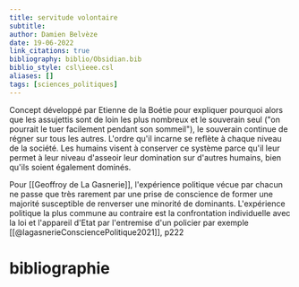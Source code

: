 ```yaml
---
title: servitude volontaire
subtitle:
author: Damien Belvèze
date: 19-06-2022
link_citations: true
bibliography: biblio/Obsidian.bib
biblio_style: csl\ieee.csl
aliases: []
tags: [sciences_politiques]
---
```


Concept développé par Etienne de la Boétie pour expliquer pourquoi alors que les assujettis sont de loin les plus nombreux et le souverain seul ("on pourrait le tuer facilement pendant son sommeil"), le souverain continue de régner sur tous les autres. 
L'ordre qu'il incarne se reflète à chaque niveau de la société. Les humains visent à conserver ce système parce qu'il leur permet à leur niveau d'asseoir leur domination sur d'autres humains, bien qu'ils soient également dominés. 
 
Pour [[Geoffroy de La Gasnerie]], l'expérience politique vécue par chacun ne passe que très rarement par une prise de conscience de former une majorité susceptible de renverser une minorité de dominants. L'expérience politique la plus commune au contraire est la confrontation individuelle avec la loi et l'appareil d'Etat par l'entremise d'un policier par exemple [[@lagasnerieConsciencePolitique2021]], p222








# bibliographie

